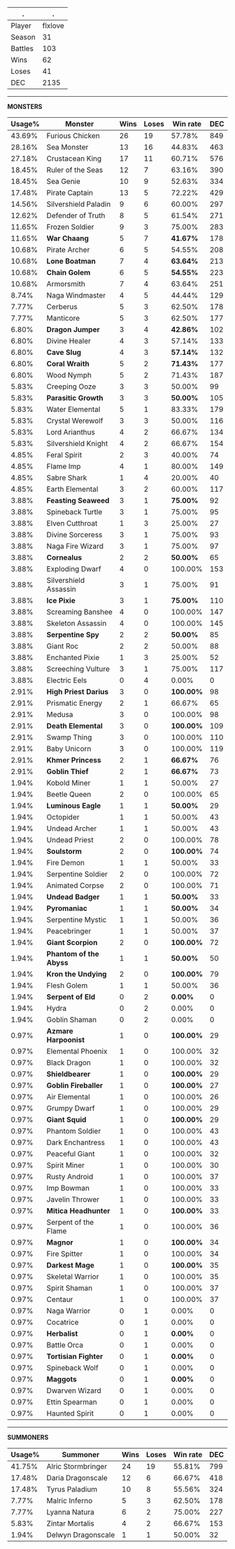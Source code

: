 .|.
|-|-
Player|flxlove
Season|31
Battles|103
Wins|62
Loses|41
DEC|2135

---
**MONSTERS**

Usage%|Monster|Wins|Loses|Win rate|DEC|
-|-|-|-|-|-|
43.69%|Furious Chicken|26|19|57.78%|849|
28.16%|Sea Monster|13|16|44.83%|463|
27.18%|Crustacean King|17|11|60.71%|576|
18.45%|Ruler of the Seas|12|7|63.16%|390|
18.45%|Sea Genie|10|9|52.63%|334|
17.48%|Pirate Captain|13|5|72.22%|429|
14.56%|Silvershield Paladin|9|6|60.00%|297|
12.62%|Defender of Truth|8|5|61.54%|271|
11.65%|Frozen Soldier|9|3|75.00%|283|
11.65%|**War Chaang**|5|7|**41.67%**|178|
10.68%|Pirate Archer|6|5|54.55%|208|
10.68%|**Lone Boatman**|7|4|**63.64%**|213|
10.68%|**Chain Golem**|6|5|**54.55%**|223|
10.68%|Armorsmith|7|4|63.64%|251|
8.74%|Naga Windmaster|4|5|44.44%|129|
7.77%|Cerberus|5|3|62.50%|178|
7.77%|Manticore|5|3|62.50%|177|
6.80%|**Dragon Jumper**|3|4|**42.86%**|102|
6.80%|Divine Healer|4|3|57.14%|133|
6.80%|**Cave Slug**|4|3|**57.14%**|132|
6.80%|**Coral Wraith**|5|2|**71.43%**|177|
6.80%|Wood Nymph|5|2|71.43%|187|
5.83%|Creeping Ooze|3|3|50.00%|99|
5.83%|**Parasitic Growth**|3|3|**50.00%**|105|
5.83%|Water Elemental|5|1|83.33%|179|
5.83%|Crystal Werewolf|3|3|50.00%|116|
5.83%|Lord Arianthus|4|2|66.67%|134|
5.83%|Silvershield Knight|4|2|66.67%|154|
4.85%|Feral Spirit|2|3|40.00%|74|
4.85%|Flame Imp|4|1|80.00%|149|
4.85%|Sabre Shark|1|4|20.00%|40|
4.85%|Earth Elemental|3|2|60.00%|117|
3.88%|**Feasting Seaweed**|3|1|**75.00%**|92|
3.88%|Spineback Turtle|3|1|75.00%|95|
3.88%|Elven Cutthroat|1|3|25.00%|27|
3.88%|Divine Sorceress|3|1|75.00%|93|
3.88%|Naga Fire Wizard|3|1|75.00%|97|
3.88%|**Cornealus**|2|2|**50.00%**|65|
3.88%|Exploding Dwarf|4|0|100.00%|153|
3.88%|Silvershield Assassin|3|1|75.00%|91|
3.88%|**Ice Pixie**|3|1|**75.00%**|110|
3.88%|Screaming Banshee|4|0|100.00%|147|
3.88%|Skeleton Assassin|4|0|100.00%|145|
3.88%|**Serpentine Spy**|2|2|**50.00%**|85|
3.88%|Giant Roc|2|2|50.00%|88|
3.88%|Enchanted Pixie|1|3|25.00%|52|
3.88%|Screeching Vulture|3|1|75.00%|117|
3.88%|Electric Eels|0|4|0.00%|0|
2.91%|**High Priest Darius**|3|0|**100.00%**|98|
2.91%|Prismatic Energy|2|1|66.67%|65|
2.91%|Medusa|3|0|100.00%|98|
2.91%|**Death Elemental**|3|0|**100.00%**|109|
2.91%|Swamp Thing|3|0|100.00%|110|
2.91%|Baby Unicorn|3|0|100.00%|119|
2.91%|**Khmer Princess**|2|1|**66.67%**|76|
2.91%|**Goblin Thief**|2|1|**66.67%**|73|
1.94%|Kobold Miner|1|1|50.00%|27|
1.94%|Beetle Queen|2|0|100.00%|65|
1.94%|**Luminous Eagle**|1|1|**50.00%**|29|
1.94%|Octopider|1|1|50.00%|43|
1.94%|Undead Archer|1|1|50.00%|43|
1.94%|Undead Priest|2|0|100.00%|78|
1.94%|**Soulstorm**|2|0|**100.00%**|74|
1.94%|Fire Demon|1|1|50.00%|33|
1.94%|Serpentine Soldier|2|0|100.00%|72|
1.94%|Animated Corpse|2|0|100.00%|71|
1.94%|**Undead Badger**|1|1|**50.00%**|33|
1.94%|**Pyromaniac**|1|1|**50.00%**|34|
1.94%|Serpentine Mystic|1|1|50.00%|36|
1.94%|Peacebringer|1|1|50.00%|37|
1.94%|**Giant Scorpion**|2|0|**100.00%**|72|
1.94%|**Phantom of the Abyss**|1|1|**50.00%**|50|
1.94%|**Kron the Undying**|2|0|**100.00%**|79|
1.94%|Flesh Golem|1|1|50.00%|36|
1.94%|**Serpent of Eld**|0|2|**0.00%**|0|
1.94%|Hydra|0|2|0.00%|0|
1.94%|Goblin Shaman|0|2|0.00%|0|
0.97%|**Azmare Harpoonist**|1|0|**100.00%**|29|
0.97%|Elemental Phoenix|1|0|100.00%|32|
0.97%|Black Dragon|1|0|100.00%|32|
0.97%|**Shieldbearer**|1|0|**100.00%**|29|
0.97%|**Goblin Fireballer**|1|0|**100.00%**|27|
0.97%|Air Elemental|1|0|100.00%|26|
0.97%|Grumpy Dwarf|1|0|100.00%|29|
0.97%|**Giant Squid**|1|0|**100.00%**|29|
0.97%|Phantom Soldier|1|0|100.00%|43|
0.97%|Dark Enchantress|1|0|100.00%|43|
0.97%|Peaceful Giant|1|0|100.00%|32|
0.97%|Spirit Miner|1|0|100.00%|30|
0.97%|Rusty Android|1|0|100.00%|37|
0.97%|Imp Bowman|1|0|100.00%|33|
0.97%|Javelin Thrower|1|0|100.00%|33|
0.97%|**Mitica Headhunter**|1|0|**100.00%**|33|
0.97%|Serpent of the Flame|1|0|100.00%|36|
0.97%|**Magnor**|1|0|**100.00%**|34|
0.97%|Fire Spitter|1|0|100.00%|34|
0.97%|**Darkest Mage**|1|0|**100.00%**|35|
0.97%|Skeletal Warrior|1|0|100.00%|35|
0.97%|Spirit Shaman|1|0|100.00%|37|
0.97%|Centaur|1|0|100.00%|37|
0.97%|Naga Warrior|0|1|0.00%|0|
0.97%|Cocatrice|0|1|0.00%|0|
0.97%|**Herbalist**|0|1|**0.00%**|0|
0.97%|Battle Orca|0|1|0.00%|0|
0.97%|**Tortisian Fighter**|0|1|**0.00%**|0|
0.97%|Spineback Wolf|0|1|0.00%|0|
0.97%|**Maggots**|0|1|**0.00%**|0|
0.97%|Dwarven Wizard|0|1|0.00%|0|
0.97%|Ettin Spearman|0|1|0.00%|0|
0.97%|Haunted Spirit|0|1|0.00%|0|

---
**SUMMONERS**

Usage%|Summoner|Wins|Loses|Win rate|DEC|
-|-|-|-|-|-|
41.75%|Alric Stormbringer|24|19|55.81%|799|
17.48%|Daria Dragonscale|12|6|66.67%|418|
17.48%|Tyrus Paladium|10|8|55.56%|324|
7.77%|Malric Inferno|5|3|62.50%|178|
7.77%|Lyanna Natura|6|2|75.00%|227|
5.83%|Zintar Mortalis|4|2|66.67%|153|
1.94%|Delwyn Dragonscale|1|1|50.00%|32|
